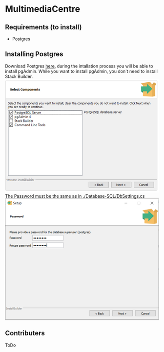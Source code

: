 # MultimediaCentre

## Requirements (to install)
- Postgres

## Installing Postgres
Download Postgres [here](https://www.postgresql.org/download/), during the intallation process you will be able to install pgAdmin. While you want to install pgAdmin, you don't need to install Stack Builder.
![Select Components](./img/PostgreSQL-Select_Components.png)
The Password must be the same as in ./Database-SQL/DbSettings.cs
![Select Password](./img/PostgreSQL-Select_Password.png)

## Contributers
ToDo